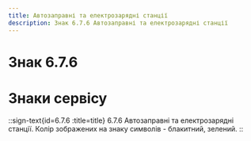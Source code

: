 ```yaml
---
title: Автозаправні та електрозарядні станції
description: Знак 6.7.6 Автозаправні та електрозарядні станції
---
```

# Знак 6.7.6
# Знаки сервісу
::sign-text{id=6.7.6 :title=title}
6.7.6 Автозаправні та електрозарядні станції. Колір зображених на знаку символів - блакитний, зелений.
::